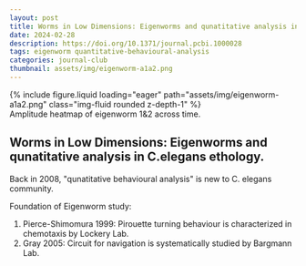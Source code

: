 ```yaml
---
layout: post
title: Worms in Low Dimensions: Eigenworms and qunatitative analysis in C.elegans ethology.
date: 2024-02-28
description: https://doi.org/10.1371/journal.pcbi.1000028
tags: eigenworm quantitative-behavioural-analysis
categories: journal-club
thumbnail: assets/img/eigenworm-a1a2.png
---
```

<div class="row mt-3">
    <div class="col-sm mt-3 mt-md-0">
        {% include figure.liquid loading="eager" path="assets/img/eigenworm-a1a2.png" class="img-fluid rounded z-depth-1" %}
    </div>
</div>
<div class="caption">
    Amplitude heatmap of eigenworm 1&2 across time.
</div>

## Worms in Low Dimensions: Eigenworms and qunatitative analysis in C.elegans ethology.

Back in 2008, "qunatitative behavioural analysis" is new to C. elegans community.

Foundation of Eigenworm study: 
1. Pierce-Shimomura 1999: Pirouette turning behaviour is characterized in chemotaxis by Lockery Lab.
2. Gray 2005: Circuit for navigation is systematically studied by Bargmann Lab.
